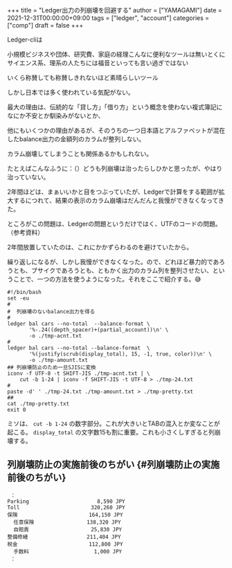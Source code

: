 +++
title = "Ledger出力の列崩壊を回避する"
author = ["YAMAGAMI"]
date = 2021-12-31T00:00:00+09:00
tags = ["ledger", "account"]
categories = ["comp"]
draft = false
+++

Ledger-cliは

小規模ビジネスや団体、研究費、家庭の経理こんなに便利なツールは無いとくにサイエンス系、理系の人たちには福音といっても言い過ぎではない

いくら称賛しても称賛しきれないほど素晴らしいツール

しかし日本では多く使われている気配がない。

最大の理由は、伝統的な「貸し方」「借り方」という概念を使わない複式簿記になにか不安とか馴染みがないとか、

他にもいくつかの理由があるが、そのうちの一つ日本語とアルファベットが混在したbalance出力の金額列のカラムが整列しない。

カラム崩壊してしまうことも関係あるかもしれない。

たとえばこんなふうに：（）どうも列崩壊は治ったらしひかと思ったが、やはり治っていない。

2年間ほどは、まぁいいかと目をつぶっていたが、Ledgerで計算をする範囲が拡大するにつれて、結果の表示のカラム崩壊はだんだんと我慢ができなくなってきた。

ところがこの問題は、Ledgerの問題というだけではく、UTFのコードの問題。（参考資料）

2年間放置していたのは、これにかかずらわるのを避けていたから。

繰り返しになるが、しかし我慢ができなくなった。ので、どれほど暴力的であろうとも、ブサイクであろうとも、ともかく出力のカラム列を整列させたい、ということで、一つの方法を使うようになった。それをここで紹介する。:sweat_smile:

```nil
#!/bin/bash
set -eu
#
#  列崩壊のないbalance出力を得る
#
ledger bal cars --no-total  --balance-format \
       '%-.24((depth_spacer)+(partial_account))\n' \
       -o ./tmp-acnt.txt
#
ledger bal cars --no-total --balance-format  \
       '%(justify(scrub(display_total), 15, -1, true, color))\n' \
       -o ./tmp-amount.txt
## 列崩壊防止のため一旦SJISに変換
iconv -f UTF-8 -t SHIFT-JIS ./tmp-acnt.txt | \
    cut -b 1-24 | iconv -f SHIFT-JIS -t UTF-8 > ./tmp-24.txt
#
paste -d' ' ./tmp-24.txt ./tmp-amount.txt > ./tmp-pretty.txt
##
cat ./tmp-pretty.txt
exit 0
```

ミソは、 `cut -b 1-24` の数字部分。これが大きいとTABの混入とか変なことが起こる。
 `display_total` の文字数15も割に重要。これも小さくしすぎると列崩壊する。


## 列崩壊防止の実施前後のちがい {#列崩壊防止の実施前後のちがい}

```nil
 ：
Parking                      8,590 JPY
Toll                       320,260 JPY
保険                       164,150 JPY
  任意保険                 138,320 JPY
  自賠責                    25,830 JPY
整備修繕                   211,404 JPY
税金                       112,800 JPY
  手数料                     1,000 JPY
 ：
```